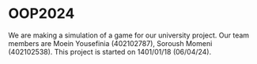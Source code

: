 # OOP2024
We are making a simulation of a game for our university project. Our team members are Moein Yousefinia (402102787), Soroush Momeni (402102538). This project is started on 1401/01/18 (06/04/24).
